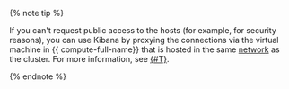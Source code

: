 {% note tip %}

If you can't request public access to the hosts (for example, for security reasons), you can use Kibana by proxying the connections via the virtual machine in {{ compute-full-name}} that is hosted in the same [network](../../vpc/concepts/network.md#network) as the cluster. For more information, see [{#T}](../../managed-elasticsearch/operations/cluster-connect.md).

{% endnote %}


